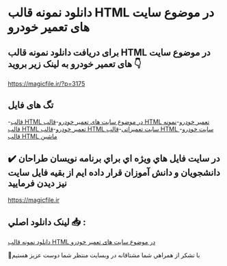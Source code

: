 # دانلود نمونه قالب HTML در موضوع سایت های تعمیر خودرو

## برای دریافت دانلود نمونه قالب HTML در موضوع سایت های تعمیر خودرو به لینک زیر بروید 👇

https://magicfile.ir/?p=3175

## تگ های فایل

-[قالب HTML در موضوع سایت های تعمیر خودرو](https://magicfile.ir/product/%d9%82%d8%a7%d9%84%d8%a8-html-%d8%af%d8%b1-%d9%85%d9%88%d8%b6%d9%88%d8%b9-%d8%b3%d8%a7%db%8c%d8%aa-%d9%87%d8%a7%db%8c-%d8%aa%d8%b9%d9%85%db%8c%d8%b1-%d8%ae%d9%88%d8%af%d8%b1%d9%88/)-[قالب HTML تعمیر خودرو](https://magicfile.ir/product/%d9%82%d8%a7%d9%84%d8%a8-html-%d8%af%d8%b1-%d9%85%d9%88%d8%b6%d9%88%d8%b9-%d8%b3%d8%a7%db%8c%d8%aa-%d9%87%d8%a7%db%8c-%d8%aa%d8%b9%d9%85%db%8c%d8%b1-%d8%ae%d9%88%d8%af%d8%b1%d9%88/)-[نمونه قالب HTML تعمیر خودرو](https://magicfile.ir/product/%d9%82%d8%a7%d9%84%d8%a8-html-%d8%af%d8%b1-%d9%85%d9%88%d8%b6%d9%88%d8%b9-%d8%b3%d8%a7%db%8c%d8%aa-%d9%87%d8%a7%db%8c-%d8%aa%d8%b9%d9%85%db%8c%d8%b1-%d8%ae%d9%88%d8%af%d8%b1%d9%88/)-[قالب HTML سایت تعمیراتی](https://magicfile.ir/product/%d9%82%d8%a7%d9%84%d8%a8-html-%d8%af%d8%b1-%d9%85%d9%88%d8%b6%d9%88%d8%b9-%d8%b3%d8%a7%db%8c%d8%aa-%d9%87%d8%a7%db%8c-%d8%aa%d8%b9%d9%85%db%8c%d8%b1-%d8%ae%d9%88%d8%af%d8%b1%d9%88/)-[قالب HTML سایت خودرو](https://magicfile.ir/product/%d9%82%d8%a7%d9%84%d8%a8-html-%d8%af%d8%b1-%d9%85%d9%88%d8%b6%d9%88%d8%b9-%d8%b3%d8%a7%db%8c%d8%aa-%d9%87%d8%a7%db%8c-%d8%aa%d8%b9%d9%85%db%8c%d8%b1-%d8%ae%d9%88%d8%af%d8%b1%d9%88/)-[قالب HTML ماشین](https://magicfile.ir/product/%d9%82%d8%a7%d9%84%d8%a8-html-%d8%af%d8%b1-%d9%85%d9%88%d8%b6%d9%88%d8%b9-%d8%b3%d8%a7%db%8c%d8%aa-%d9%87%d8%a7%db%8c-%d8%aa%d8%b9%d9%85%db%8c%d8%b1-%d8%ae%d9%88%d8%af%d8%b1%d9%88/)

## ✔️ در سايت فايل هاي ويژه اي براي برنامه نويسان طراحان دانشجويان و دانش آموزان قرار داده ايم از بقيه فايل سايت نيز ديدن فرماييد

https://magicfile.ir


## لينک دانلود اصلي 📥 :

[دانلود نمونه قالب HTML در موضوع سایت های تعمیر خودرو](https://magicfile.ir/product/%d9%82%d8%a7%d9%84%d8%a8-html-%d8%af%d8%b1-%d9%85%d9%88%d8%b6%d9%88%d8%b9-%d8%b3%d8%a7%db%8c%d8%aa-%d9%87%d8%a7%db%8c-%d8%aa%d8%b9%d9%85%db%8c%d8%b1-%d8%ae%d9%88%d8%af%d8%b1%d9%88/) 


🙏با تشکر از همراهي شما مشتاقانه در وبسایت منتظر شما دوست عزیز هستیم

